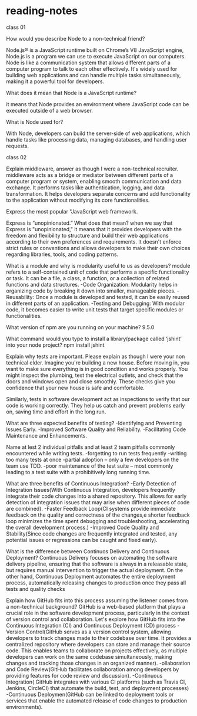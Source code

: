 # reading-notes

class 01


How would you describe Node to a non-technical friend?

Node.js® is a JavaScript runtime built on Chrome’s V8 JavaScript engine, 
Node.js is a program we can use to execute JavaScript on our computers.
 Node is like a communication system that allows different parts of a computer program to talk to each other effectively. It's widely used for building web applications and can handle multiple tasks simultaneously, making it a powerful tool for developers.



What does it mean that Node is a JavaScript runtime?

it means that Node provides an environment where JavaScript code can be executed outside of a web browser. 

What is Node used for?

 With Node, developers can build the server-side of web applications, which handle tasks like processing data, managing databases, and handling user requests.



 class 02

 
Explain middleware, answer as though I were a non-technical recruiter.
 middleware acts as a bridge or mediator between different parts of a computer program or system, enabling smooth communication and data exchange. It performs tasks like authentication, logging, and data transformation. It helps developers separate concerns and add functionality to the application without modifying its core functionalities.

Express the most popular "JavaScript web framework.

Express is “unopinionated.” What does that mean?
 when we say that Express is "unopinionated," it means that it provides developers with the freedom and flexibility to structure and build their web applications according to their own preferences and requirements. It doesn't enforce strict rules or conventions and allows developers to make their own choices regarding libraries, tools, and coding patterns.


What is a module and why is modularity useful to us as developers?
 module refers to a self-contained unit of code that performs a specific functionality or task. It can be a file, a class, a function, or a collection of related functions and data structures.
 -Code Organization: Modularity helps in organizing code by breaking it down into smaller, manageable pieces.
 -Reusability: Once a module is developed and tested, it can be easily reused in different parts of an application.
 -Testing and Debugging: With modular code, it becomes easier to write unit tests that target specific modules or functionalities.



What version of npm are you running on your machine?
 9.5.0

What command would you type to install a library/package called ‘jshint’ into your node project?
 npm install jshint

Explain why tests are important. Please explain as though I were your non technical elder.
 Imagine you're building a new house. Before moving in, you want to make sure everything is in good condition and works properly. You might inspect the plumbing, test the electrical outlets, and check that the doors and windows open and close smoothly. These checks give you confidence that your new house is safe and comfortable.

 Similarly, tests in software development act as inspections to verify that our code is working correctly. They help us catch and prevent problems early on, saving time and effort in the long run.

What are three expected benefits of testing?
 -Identifying and Preventing Issues Early.
 -Improved Software Quality and Reliability.
 -Facilitating Code Maintenance and Enhancements.

Name at lest 2 individual pitfalls and at least 2 team pitfalls commonly encountered while writing tests.
 -forgetting to run tests frequently
 -writing too many tests at once
 -partial adoption – only a few developers on the team use TDD.
 -poor maintenance of the test suite – most commonly leading to a test suite with a prohibitively long running time.

What are three benefits of Continuous Integration?
 -Early Detection of Integration Issues(With Continuous Integration, developers frequently integrate their code changes into a shared repository. This allows for early detection of integration issues that may arise when different pieces of code are combined).
 -Faster Feedback Loop(CI systems provide immediate feedback on the quality and correctness of the changes,e shorter feedback loop minimizes the time spent debugging and troubleshooting, accelerating the overall development process.)
 -Improved Code Quality and Stability(Since code changes are frequently integrated and tested, any potential issues or regressions can be caught and fixed early).

What is the difference between Continuos Delivery and Continuous Deployment?
 Continuous Delivery focuses on automating the software delivery pipeline, ensuring that the software is always in a releasable state, but requires manual intervention to trigger the actual deployment. On the other hand, Continuous Deployment automates the entire deployment process, automatically releasing changes to production once they pass all tests and quality checks

Explain how GitHub fits into this process assuming the listener comes from a non-technical background?
 GitHub is a web-based platform that plays a crucial role in the software development process, particularly in the context of version control and collaboration. Let's explore how GitHub fits into the Continuous Integration (CI) and Continuous Deployment (CD) process
 -Version Control(GitHub serves as a version control system, allowing developers to track changes made to their codebase over time. It provides a centralized repository where developers can store and manage their source code. This enables teams to collaborate on projects effectively, as multiple developers can work on the same codebase simultaneously, making changes and tracking those changes in an organized manner).
 -ollaboration and Code Review(GitHub facilitates collaboration among developers by providing features for code review and discussion).
 -Continuous Integration( GitHub integrates with various CI platforms (such as Travis CI, Jenkins, CircleCI) that automate the build, test, and deployment processes)
 -Continuous Deploymen(GitHub can be linked to deployment tools or services that enable the automated release of code changes to production environments).
